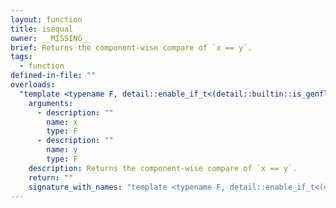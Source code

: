 ```yaml
---
layout: function
title: isequal
owner: __MISSING__
brief: Returns the component-wise compare of `x == y`.
tags:
  - function
defined-in-file: ""
overloads:
  "template <typename F, detail::enable_if_t<(detail::builtin::is_genfloat<F>::value), int> >\ndetail::matching_integral_t<F> isequal(F, F)":
    arguments:
      - description: ""
        name: x
        type: F
      - description: ""
        name: y
        type: F
    description: Returns the component-wise compare of `x == y`.
    return: ""
    signature_with_names: "template <typename F, detail::enable_if_t<(detail::builtin::is_genfloat<F>::value), int> >\ndetail::matching_integral_t<F> isequal(F x, F y)"
---
```

